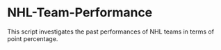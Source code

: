 # NHL-Team-Performance

This script investigates the past performances of NHL teams in terms of point percentage.
